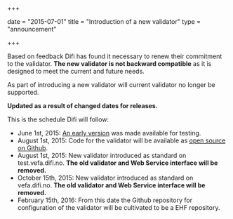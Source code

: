 +++

date = "2015-07-01"
title = "Introduction of a new validator"
type = "announcement"

+++

Based on feedback Difi has found it necessary to renew their commitment to the validator. **The new validator is not backward compatible** as it is designed to meet the current and future needs.

As part of introducing a new validator will current validator no longer be supported.

**Updated as a result of changed dates for releases.**

This is the schedule Difi will follow:

* June 1st, 2015: [An early version](http://vefa.difi.no/validator2/) was made available for testing.
* August 1st, 2015: Code for the validator will be available as [open source on Github](https://github.com/difi/vefa-validator).
* August 1st, 2015: New validator introduced as standard on test.vefa.difi.no. **The old validator and Web Service interface will be removed.**
* October 15th, 2015: New validator introduced as standard on vefa.difi.no. **The old validator and Web Service interface will be removed.**
* February 15th, 2016: From this date the Github repository for configuration of the validator will be cultivated to be a EHF repository.
